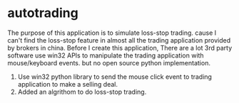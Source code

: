 autotrading
===========

The purpose of this application is to simulate loss-stop trading. cause I can't find the loss-stop feature in almost all the trading 
application provided by brokers in china. 
Before I create this application, There are a lot 3rd party software use win32 APIs to manipulate the trading application with 
mouse/keyboard events. but no open source python implementation.

 1. Use win32 python library to send the mouse click event to trading application to make a selling deal.
 2. Added an algrithom to do loss-stop trading.
 
 
